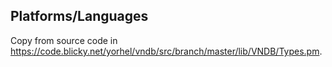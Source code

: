 ## Platforms/Languages
Copy from source code in https://code.blicky.net/yorhel/vndb/src/branch/master/lib/VNDB/Types.pm.